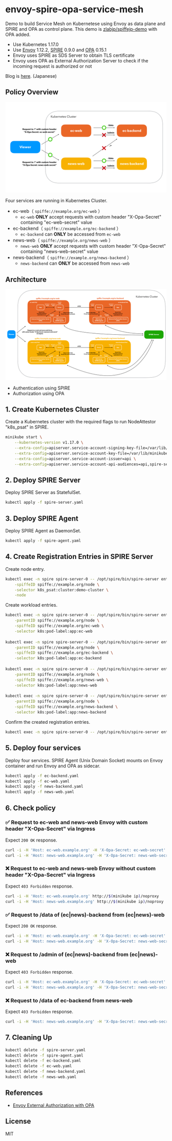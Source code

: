 # envoy-spire-opa-service-mesh

Demo to build Service Mesh on Kubernetese using Envoy as data plane and SPIRE and OPA as control plane. This demo is [zlabjp/spiffejp-demo](https://github.com/zlabjp/spiffejp-demo) with OPA added.

- Use Kubernetes 1.17.0
- Use [Envoy](https://github.com/envoyproxy/envoy) 1.12.2, [SPIRE](https://github.com/spiffe/spire) 0.9.0 and [OPA](https://github.com/open-policy-agent/opa) 0.15.1
- Envoy uses SPIRE as SDS Server to obtain TLS certificate
- Envoy uses OPA as External Authorization Server to check if the incoming request is authorized or not

Blog is [here](https://qiita.com/ryysud). (Japanese)

## Policy Overview

![policy-overview](/img/policy-overview.png)

Four services are running in Kubernetes Cluster.

- ec-web（ `spiffe://example.org/ec-web` ）
  - `ec-web` **ONLY** accept requests with custom header "X-Opa-Secret" containing "ec-web-secret" value
- ec-backend（ `spiffe://example.org/ec-backend` ）
  - `ec-backend` can **ONLY** be accessed from `ec-web`
- news-web（ `spiffe://example.org/news-web` ）
  - `news-web` **ONLY** accept requests with custom header "X-Opa-Secret" containing "news-web-secret" value
- news-backend（ `spiffe://example.org/news-backend` ）
  - `news-backend` can **ONLY** be accessed from `news-web`

## Architecture

![architecture](/img/architecture.png)

- Authentication using SPIRE
- Authorization using OPA

## 1. Create Kubernetes Cluster

Create a Kubernetes cluster with the required flags to run NodeAttestor "k8s_psat" in SPIRE.

```bash
minikube start \
    --kubernetes-version v1.17.0 \
    --extra-config=apiserver.service-account-signing-key-file=/var/lib/minikube/certs/sa.key \
    --extra-config=apiserver.service-account-key-file=/var/lib/minikube/certs/sa.pub \
    --extra-config=apiserver.service-account-issuer=api \
    --extra-config=apiserver.service-account-api-audiences=api,spire-server
```

## 2. Deploy SPIRE Server

Deploy SPIRE Server as StatefulSet.

```bash
kubectl apply -f spire-server.yaml
```

## 3. Deploy SPIRE Agent

Deploy SPIRE Agent as DaemonSet.

```bash
kubectl apply -f spire-agent.yaml
```

## 4. Create Registration Entries in SPIRE Server

Create node entry.

```bash
kubectl exec -n spire spire-server-0 -- /opt/spire/bin/spire-server entry create \
    -spiffeID spiffe://example.org/node \
    -selector k8s_psat:cluster:demo-cluster \
    -node
```

Create workload entries.

```bash
kubectl exec -n spire spire-server-0 -- /opt/spire/bin/spire-server entry create \
    -parentID spiffe://example.org/node \
    -spiffeID spiffe://example.org/ec-web \
    -selector k8s:pod-label:app:ec-web

kubectl exec -n spire spire-server-0 -- /opt/spire/bin/spire-server entry create \
    -parentID spiffe://example.org/node \
    -spiffeID spiffe://example.org/ec-backend \
    -selector k8s:pod-label:app:ec-backend

kubectl exec -n spire spire-server-0 -- /opt/spire/bin/spire-server entry create \
    -parentID spiffe://example.org/node \
    -spiffeID spiffe://example.org/news-web \
    -selector k8s:pod-label:app:news-web

kubectl exec -n spire spire-server-0 -- /opt/spire/bin/spire-server entry create \
    -parentID spiffe://example.org/node \
    -spiffeID spiffe://example.org/news-backend \
    -selector k8s:pod-label:app:news-backend
```

Confirm the created registration entries.

```bash
kubectl exec -n spire spire-server-0 -- /opt/spire/bin/spire-server entry show
```

## 5. Deploy four services

Deploy four services. SPIRE Agent (Unix Domain Socket) mounts on Envoy container and run Envoy and OPA as sidecar.

```bash
kubectl apply -f ec-backend.yaml
kubectl apply -f ec-web.yaml
kubectl apply -f news-backend.yaml
kubectl apply -f news-web.yaml
```

## 6. Check policy

### ✅ Request to ec-web and news-web Envoy with custom header "X-Opa-Secret" via Ingress

Expect `200 OK` response.

```bash
curl -i -H 'Host: ec-web.example.org' -H 'X-Opa-Secret: ec-web-secret' http://$(minikube ip)/noproxy
curl -i -H 'Host: news-web.example.org' -H 'X-Opa-Secret: news-web-secret' http://$(minikube ip)/noproxy
```

### ❌ Request to ec-web and news-web Envoy without custom header "X-Opa-Secret" via Ingress

Expect `403 Forbidden` response.

```bash
curl -i -H 'Host: ec-web.example.org' http://$(minikube ip)/noproxy
curl -i -H 'Host: news-web.example.org' http://$(minikube ip)/noproxy
```

### ✅ Request to /data of (ec|news)-backend from (ec|news)-web

Expect `200 OK` response.

```bash
curl -i -H 'Host: ec-web.example.org' -H 'X-Opa-Secret: ec-web-secret' http://$(minikube ip)/data
curl -i -H 'Host: news-web.example.org' -H 'X-Opa-Secret: news-web-secret' http://$(minikube ip)/data
```

### ❌ Request to /admin of (ec|news)-backend from (ec|news)-web

Expect `403 Forbidden` response.

```bash
curl -i -H 'Host: ec-web.example.org' -H 'X-Opa-Secret: ec-web-secret' http://$(minikube ip)/admin
curl -i -H 'Host: news-web.example.org' -H 'X-Opa-Secret: news-web-secret' http://$(minikube ip)/admin
```

### ❌ Request to /data of ec-backend from news-web

Expect `403 Forbidden` response.

```bash
curl -i -H 'Host: news-web.example.org' -H 'X-Opa-Secret: news-web-secret' http://$(minikube ip)/ec-backend-data
```

## 7. Cleaning Up

```bash
kubectl delete -f spire-server.yaml
kubectl delete -f spire-agent.yaml
kubectl delete -f ec-backend.yaml
kubectl delete -f ec-web.yaml
kubectl delete -f news-backend.yaml
kubectl delete -f news-web.yaml
```

## References

- [Envoy External Authorization with OPA](https://blog.openpolicyagent.org/envoy-external-authorization-with-opa-578213ed567c)

## License

MIT
